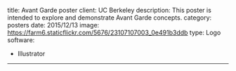 title: Avant Garde poster
client: UC Berkeley
description: This poster is intended to explore and demonstrate Avant Garde concepts.
category: posters
date: 2015/12/13
image: https://farm6.staticflickr.com/5676/23107107003_0e491b3ddb
type: Logo
software:
- Illustrator
---